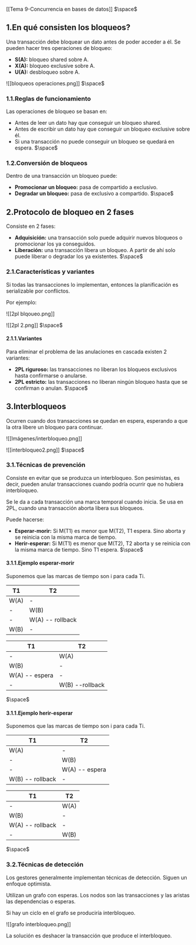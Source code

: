 [[Tema 9-Concurrencia en bases de datos]]
$\space$
## 1.En qué consisten los bloqueos?
Una transacción debe bloquear un dato antes de poder acceder a él. Se pueden hacer tres operaciones de bloqueo:
+ **S(A):** bloqueo shared sobre A.
+ **X(A):** bloqueo exclusive sobre A.
+ **U(A):** desbloqueo sobre A.

![[bloqueos operaciones.png]]
$\space$
### 1.1.Reglas de funcionamiento
Las operaciones de bloqueo se basan en:
+ Antes de leer un dato hay que conseguir un bloqueo shared.
+ Antes de escribir un dato hay que conseguir un bloqueo exclusive sobre él.
+ Si una transacción no puede conseguir un bloqueo se quedará en espera.
$\space$
### 1.2.Conversión de bloqueos
Dentro de una transacción un bloqueo puede:
+ **Promocionar un bloqueo:** pasa de compartido a exclusivo.
+ **Degradar un bloqueo:** pasa de exclusivo a compartido.
$\space$
## 2.Protocolo de bloqueo en 2 fases
Consiste en 2 fases:
+ **Adquisición:** una transacción solo puede adquirir nuevos bloqueos o promocionar los ya conseguidos.
+ **Liberación:** una transacción libera un bloqueo. A partir de ahí solo puede liberar o degradar los ya existentes.
$\space$
### 2.1.Características y variantes
Si todas las transacciones lo implementan, entonces la planificación es serializable por conflictos. 

Por ejemplo:

![[2pl blqoueo.png]]

![[2pl 2.png]]
$\space$
#### 2.1.1.Variantes
Para eliminar el problema de las anulaciones en cascada existen 2 variantes:
+ **2PL riguroso:** las transacciones no liberan los bloqueos exclusivos hasta confirmarse o anularse.
+ **2PL estricto:** las transacciones no liberan ningún bloqueo hasta que se confirman o anulan.
$\space$
## 3.Interbloqueos
Ocurren cuando dos transacciones se quedan en espera, esperando a que la otra libere un bloqueo para continuar.

![[Imágenes/interbloqueo.png]]

![[interbloqueo2.png]]
$\space$
### 3.1.Técnicas de prevención
Consiste en evitar que se produzca un interbloqueo. Son pesimistas, es decir, pueden anular transacciones cuando podría ocurrir que no hubiera interbloqueo.

Se le da a cada transacción una marca temporal cuando inicia.  Se usa en 2PL, cuando una transacción aborta libera sus bloqueos. 

Puede hacerse:
+ **Esperar-morir:** Si M(T1) es menor que M(T2), T1 espera. Sino aborta y se reinicia con la misma marca de tiempo.
+ **Herir-esperar:** Si M(T1) es menor que M(T2), T2 aborta y se reinicia con la misma marca de tiempo. Sino T1 espera.
$\space$
#### 3.1.1.Ejemplo esperar-morir
Suponemos que las marcas de tiempo son i para cada Ti.

| T1   | T2               |
| ---- | ---------------- |
| W(A) | -                |
| -    | W(B)             |
| -    | W(A) -- rollback |
| W(B) | -                |

| T1             | T2              |
| -------------- | --------------- |
| -              | W(A)            |
| W(B)           | -               |
| W(A) -- espera | -               |
| -              | W(B) --rollback |
$\space$
#### 3.1.1.Ejemplo herir-esperar
Suponemos que las marcas de tiempo son i para cada Ti.

| T1               | T2              |
| ---------------- | --------------- |
| W(A)             | -               |
| -                | W(B)            |
| -                | W(A)  -- espera |
| W(B) -- rollback | -               |

| T1                | T2   |
| ----------------- | ---- |
| -                 | W(A) |
| W(B)              | -    |
| W(A)  -- rollback | -    |
| -                 | W(B) |
$\space$
### 3.2.Técnicas de detección
Los gestores generalmente implementan técnicas de detección. Siguen un enfoque optimista. 

Utilizan un grafo con esperas. Los nodos son las transacciones y las aristas las dependencias o esperas.

Si hay un ciclo en el grafo se produciría interbloqueo.

![[grafo interbloqueo.png]]

La solución es deshacer la transacción que produce el interbloqueo.